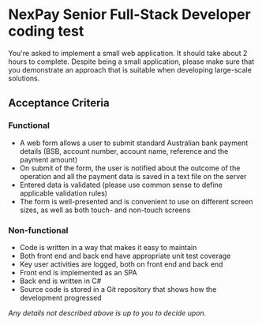 # NexPay Senior Full-Stack Developer coding test

You're asked to implement a small web application. It should take about 2 hours to complete. Despite being a small application, please make sure that you demonstrate an approach that is suitable when developing large-scale solutions.

## Acceptance Criteria

### Functional

- A web form allows a user to submit standard Australian bank payment details (BSB, account number, account name, reference and the payment amount)
- On submit of the form, the user is notified about the outcome of the operation and all the payment data is saved in a text file on the server
- Entered data is validated (please use common sense to define applicable validation rules)
- The form is well-presented and is convenient to use on different screen sizes, as well as both touch- and non-touch screens

### Non-functional

- Code is written in a way that makes it easy to maintain
- Both front end and back end have appropriate unit test coverage
- Key user activities are logged, both on front end and back end
- Front end is implemented as an SPA
- Back end is written in C#
- Source code is stored in a Git repository that shows how the development progressed

_Any details not described above is up to you to decide upon._